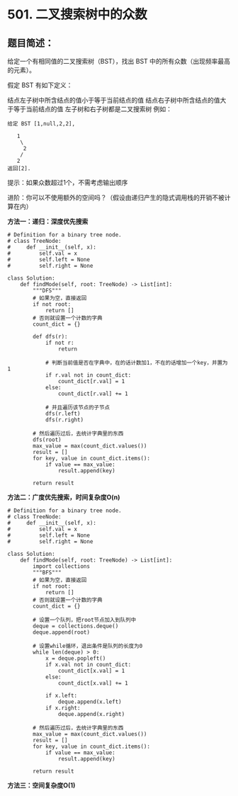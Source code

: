 # 501. 二叉搜索树中的众数
## 题目简述：
给定一个有相同值的二叉搜索树（BST），找出 BST 中的所有众数（出现频率最高的元素）。

假定 BST 有如下定义：

结点左子树中所含结点的值小于等于当前结点的值
结点右子树中所含结点的值大于等于当前结点的值
左子树和右子树都是二叉搜索树
例如：

	给定 BST [1,null,2,2],
	
	   1
	    \
	     2
	    /
	   2
	返回[2].

提示：如果众数超过1个，不需考虑输出顺序

进阶：你可以不使用额外的空间吗？（假设由递归产生的隐式调用栈的开销不被计算在内）

**方法一：递归：深度优先搜索**
	
	# Definition for a binary tree node.
	# class TreeNode:
	#     def __init__(self, x):
	#         self.val = x
	#         self.left = None
	#         self.right = None
	
	class Solution:
	    def findMode(self, root: TreeNode) -> List[int]:
	        """DFS"""
	        # 如果为空，直接返回
	        if not root:
	            return []
	        # 否则就设置一个计数的字典
	        count_dict = {}
	
	        def dfs(r):
	            if not r:
	                return 
	            
	            # 判断当前值是否在字典中，在的话计数加1，不在的话增加一个key，并置为1
	            if r.val not in count_dict:
	                count_dict[r.val] = 1
	            else:
	                count_dict[r.val] += 1
	            
	            # 并且遍历该节点的子节点
	            dfs(r.left)
	            dfs(r.right)
	        
	        # 然后遍历过后，去统计字典里的东西
	        dfs(root)
	        max_value = max(count_dict.values())
	        result = []
	        for key, value in count_dict.items():
	            if value == max_value:
	                result.append(key)
	        
	        return result

**方法二：广度优先搜索，时间复杂度O(n)**

	# Definition for a binary tree node.
	# class TreeNode:
	#     def __init__(self, x):
	#         self.val = x
	#         self.left = None
	#         self.right = None
	
	class Solution:
	    def findMode(self, root: TreeNode) -> List[int]:
	        import collections
	        """BFS"""
	        # 如果为空，直接返回
	        if not root:
	            return []
	        # 否则就设置一个计数的字典
	        count_dict = {}
	
	        # 设置一个队列，把root节点加入到队列中
	        deque = collections.deque()
	        deque.append(root)
	
	        # 设置while循环，退出条件是队列的长度为0
	        while len(deque) > 0:
	            x = deque.popleft()
	            if x.val not in count_dict:
	                count_dict[x.val] = 1
	            else:
	                count_dict[x.val] += 1
	
	            if x.left:
	                deque.append(x.left)
	            if x.right:
	                deque.append(x.right)
	
	        # 然后遍历过后，去统计字典里的东西
	        max_value = max(count_dict.values())
	        result = []
	        for key, value in count_dict.items():
	            if value == max_value:
	                result.append(key)
	        
	        return result

**方法三：空间复杂度O(1)**